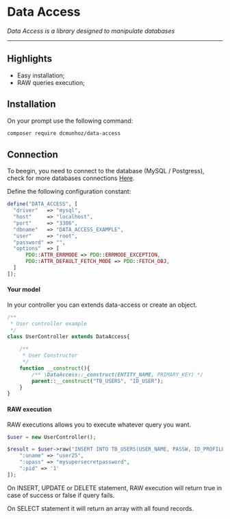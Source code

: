 # Data Access
_Data Access is a library designed to manipulate databases_

---
## Highlights
* Easy installation;
* RAW queries execution;

## Installation
On your prompt use the following command:
```bash
composer require dcmunhoz/data-access
```

## Connection
To beegin, you need to connect to the database (MySQL / Postgress), check for more databases connections [Here](https://www.php.net/manual/pt_BR/pdo.drivers.php).

Define the following configuration constant:
```php
define("DATA_ACCESS", [
  "driver"   => "mysql",
  "host"     => "localhost",
  "port"     => "3306",
  "dbname"   => "DATA_ACCESS_EXAMPLE",
  "user"     => "root",
  "password" => "",
  "options"  => [
      PDO::ATTR_ERRMODE => PDO::ERRMODE_EXCEPTION,
      PDO::ATTR_DEFAULT_FETCH_MODE => PDO::FETCH_OBJ,
  ]
]);
```

#### Your model
In your controller you can extends data-access or create an object.
```php
/**
 * User controller example
 */
class UserController extends DataAccess{
  
    /**
     * User Constructor
     */
    function __construct(){
        /** \DataAccess::_construct(ENTITY_NAME, PRIMARY_KEY) */
        parent::__construct("TB_USERS", "ID_USER");
    }
}
```

#### RAW execution
RAW executions allows you to execute whatever query you want.

```php
$user = new UserController();

$result = $user->raw("INSERT INTO TB_USERS(USER_NAME, PASSW, ID_PROFILE) VALUES(:uname, :upass, :pid)", [
    ":uname" => "user25",
    ":upass" => "mysupersecretpassword",
    ":pid" => '1'
]);
```
On INSERT, UPDATE or DELETE statement, RAW execution will return true in case of success or false if query fails.

On SELECT statement it will return an array with all found records.
